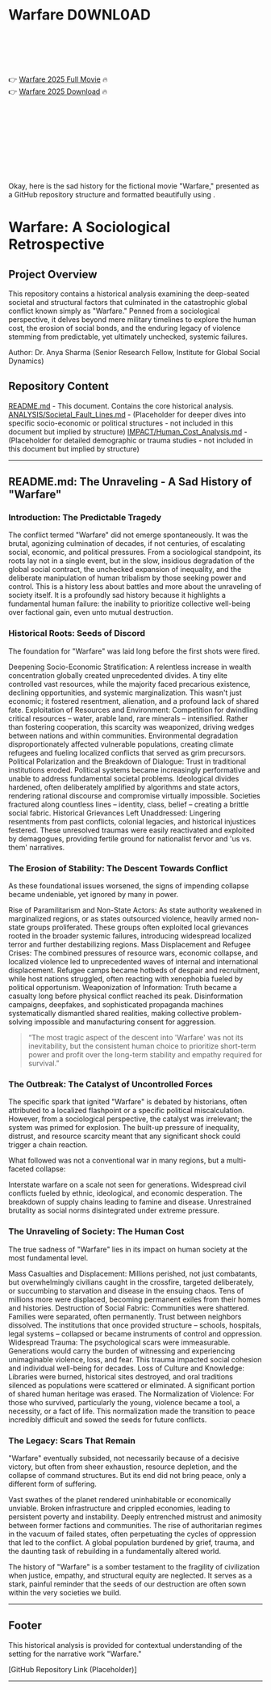 # Warfare D0WNL0AD

<br><br><br><br>


👉 <a href="https://Greg-bulllilloka1976.github.io/jiycpthjta/">Warfare 2025 Full Movie</a> 🔥
<br>
👉 <a href="https://Greg-bulllilloka1976.github.io/jiycpthjta/">Warfare 2025 Download</a> 🔥


<br><br><br><br><br><br><br><br>


Okay, here is the sad history for the fictional movie "Warfare," presented as a GitHub repository structure and formatted beautifully using .


# Warfare: A Sociological Retrospective

## Project Overview

This repository contains a historical analysis examining the deep-seated societal and structural factors that culminated in the catastrophic global conflict known simply as "Warfare." Penned from a sociological perspective, it delves beyond mere military timelines to explore the human cost, the erosion of social bonds, and the enduring legacy of violence stemming from predictable, yet ultimately unchecked, systemic failures.

Author: Dr. Anya Sharma (Senior Research Fellow, Institute for Global Social Dynamics)

## Repository Content

   [README.md](README.md) - This document. Contains the core historical analysis.
   [ANALYSIS/Societal_Fault_Lines.md](ANALYSIS/Societal_Fault_Lines.md) - (Placeholder for deeper dives into specific socio-economic or political structures - not included in this document but implied by structure)
   [IMPACT/Human_Cost_Analysis.md](IMPACT/Human_Cost_Analysis.md) - (Placeholder for detailed demographic or trauma studies - not included in this document but implied by structure)

---

## README.md: The Unraveling - A Sad History of "Warfare"

### Introduction: The Predictable Tragedy

The conflict termed "Warfare" did not emerge spontaneously. It was the brutal, agonizing culmination of decades, if not centuries, of escalating social, economic, and political pressures. From a sociological standpoint, its roots lay not in a single event, but in the slow, insidious degradation of the global social contract, the unchecked expansion of inequality, and the deliberate manipulation of human tribalism by those seeking power and control. This is a history less about battles and more about the unraveling of society itself. It is a profoundly sad history because it highlights a fundamental human failure: the inability to prioritize collective well-being over factional gain, even unto mutual destruction.

### Historical Roots: Seeds of Discord

The foundation for "Warfare" was laid long before the first shots were fired.

   Deepening Socio-Economic Stratification: A relentless increase in wealth concentration globally created unprecedented divides. A tiny elite controlled vast resources, while the majority faced precarious existence, declining opportunities, and systemic marginalization. This wasn't just economic; it fostered resentment, alienation, and a profound lack of shared fate.
   Exploitation of Resources and Environment: Competition for dwindling critical resources – water, arable land, rare minerals – intensified. Rather than fostering cooperation, this scarcity was weaponized, driving wedges between nations and within communities. Environmental degradation disproportionately affected vulnerable populations, creating climate refugees and fueling localized conflicts that served as grim precursors.
   Political Polarization and the Breakdown of Dialogue: Trust in traditional institutions eroded. Political systems became increasingly performative and unable to address fundamental societal problems. Ideological divides hardened, often deliberately amplified by algorithms and state actors, rendering rational discourse and compromise virtually impossible. Societies fractured along countless lines – identity, class, belief – creating a brittle social fabric.
   Historical Grievances Left Unaddressed: Lingering resentments from past conflicts, colonial legacies, and historical injustices festered. These unresolved traumas were easily reactivated and exploited by demagogues, providing fertile ground for nationalist fervor and 'us vs. them' narratives.

### The Erosion of Stability: The Descent Towards Conflict

As these foundational issues worsened, the signs of impending collapse became undeniable, yet ignored by many in power.

   Rise of Paramilitarism and Non-State Actors: As state authority weakened in marginalized regions, or as states outsourced violence, heavily armed non-state groups proliferated. These groups often exploited local grievances rooted in the broader systemic failures, introducing widespread localized terror and further destabilizing regions.
   Mass Displacement and Refugee Crises: The combined pressures of resource wars, economic collapse, and localized violence led to unprecedented waves of internal and international displacement. Refugee camps became hotbeds of despair and recruitment, while host nations struggled, often reacting with xenophobia fueled by political opportunism.
   Weaponization of Information: Truth became a casualty long before physical conflict reached its peak. Disinformation campaigns, deepfakes, and sophisticated propaganda machines systematically dismantled shared realities, making collective problem-solving impossible and manufacturing consent for aggression.

> “The most tragic aspect of the descent into 'Warfare' was not its inevitability, but the consistent human choice to prioritize short-term power and profit over the long-term stability and empathy required for survival.”

### The Outbreak: The Catalyst of Uncontrolled Forces

The specific spark that ignited "Warfare" is debated by historians, often attributed to a localized flashpoint or a specific political miscalculation. However, from a sociological perspective, the catalyst was irrelevant; the system was primed for explosion. The built-up pressure of inequality, distrust, and resource scarcity meant that any significant shock could trigger a chain reaction.

What followed was not a conventional war in many regions, but a multi-faceted collapse:

   Interstate warfare on a scale not seen for generations.
   Widespread civil conflicts fueled by ethnic, ideological, and economic desperation.
   The breakdown of supply chains leading to famine and disease.
   Unrestrained brutality as social norms disintegrated under extreme pressure.

### The Unraveling of Society: The Human Cost

The true sadness of "Warfare" lies in its impact on human society at the most fundamental level.

   Mass Casualties and Displacement: Millions perished, not just combatants, but overwhelmingly civilians caught in the crossfire, targeted deliberately, or succumbing to starvation and disease in the ensuing chaos. Tens of millions more were displaced, becoming permanent exiles from their homes and histories.
   Destruction of Social Fabric: Communities were shattered. Families were separated, often permanently. Trust between neighbors dissolved. The institutions that once provided structure – schools, hospitals, legal systems – collapsed or became instruments of control and oppression.
   Widespread Trauma: The psychological scars were immeasurable. Generations would carry the burden of witnessing and experiencing unimaginable violence, loss, and fear. This trauma impacted social cohesion and individual well-being for decades.
   Loss of Culture and Knowledge: Libraries were burned, historical sites destroyed, and oral traditions silenced as populations were scattered or eliminated. A significant portion of shared human heritage was erased.
   The Normalization of Violence: For those who survived, particularly the young, violence became a tool, a necessity, or a fact of life. This normalization made the transition to peace incredibly difficult and sowed the seeds for future conflicts.

### The Legacy: Scars That Remain

"Warfare" eventually subsided, not necessarily because of a decisive victory, but often from sheer exhaustion, resource depletion, and the collapse of command structures. But its end did not bring peace, only a different form of suffering.

   Vast swathes of the planet rendered uninhabitable or economically unviable.
   Broken infrastructure and crippled economies, leading to persistent poverty and instability.
   Deeply entrenched mistrust and animosity between former factions and communities.
   The rise of authoritarian regimes in the vacuum of failed states, often perpetuating the cycles of oppression that led to the conflict.
   A global population burdened by grief, trauma, and the daunting task of rebuilding in a fundamentally altered world.

The history of "Warfare" is a somber testament to the fragility of civilization when justice, empathy, and structural equity are neglected. It serves as a stark, painful reminder that the seeds of our destruction are often sown within the very societies we build.

---

## Footer

This historical analysis is provided for contextual understanding of the setting for the narrative work "Warfare."

[GitHub Repository Link (Placeholder)]

---



